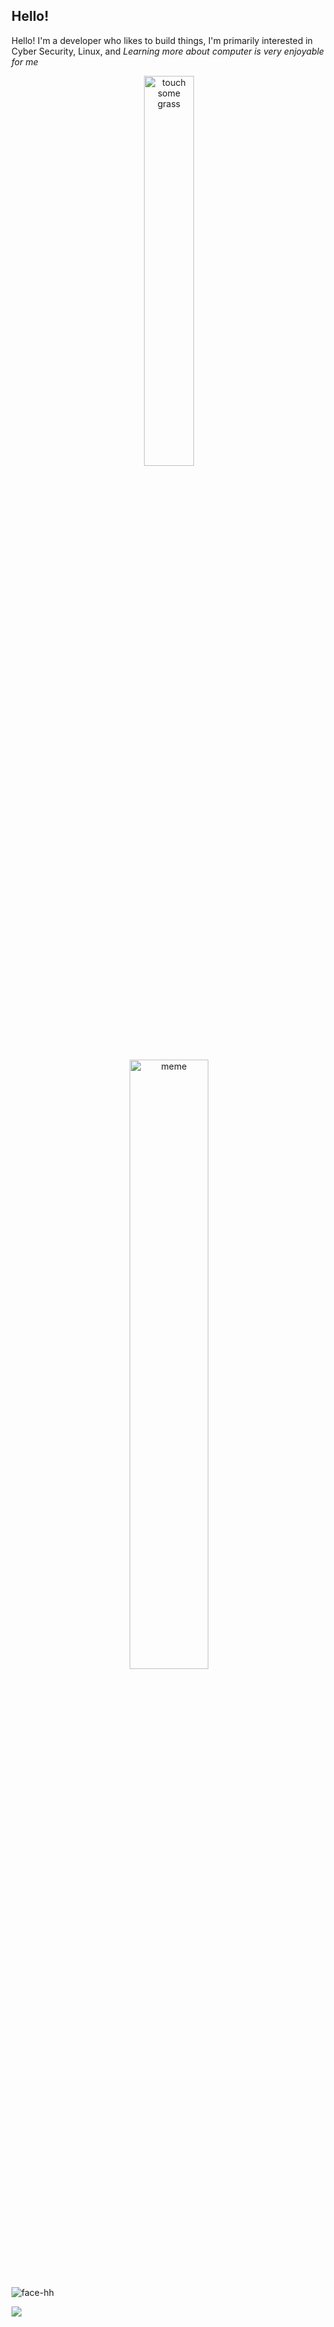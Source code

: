 ## Hello!

Hello! I'm a developer who likes to build things, I'm primarily interested in Cyber Security, Linux, and *Learning more about computer is very enjoyable for me*

<p align="center">
<img src="https://readme-typing-svg.herokuapp.com?size=30&lines=Touch+some+grass." alt="touch some grass" title="toch some grass" width="40%"/>

<p align="center">
<img src="https://github.com/Rainax1/Rainax1/blob/main/meme.gif" alt="meme" title="funny" width="50%"/>


![face-hh](https://github-readme-stats.vercel.app/api/top-langs?username=Rainax1&show_icons=true&theme=tokyonight&layout=compact)


![](https://komarev.com/ghpvc/?username=Rainax1&color=15a3a3)
